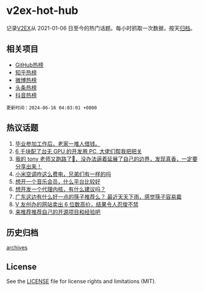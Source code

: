 # v2ex-hot-hub

 记录[V2EX](https://www.v2ex.com/)从 2021-01-06 日至今的热门话题。每小时抓取一次数据，按天[归档](archives)。
 
 ## 相关项目

- [GitHub热榜](https://github.com/it985/github-hot-hub)
- [知乎热榜](https://github.com/it985/zhihu-hot-hub)
- [微博热榜](https://github.com/it985/weibo-hot-hub)
- [头条热榜](https://github.com/it985/toutiao-hot-hub)
- [抖音热榜](https://github.com/it985/douyin-hot-hub)


 `更新时间：2024-06-16 04:03:01 +0800`

## 热议话题

1. [毕业参加工作后，老家一堆人借钱。](https://www.v2ex.com/t/1049681)
1. [6 千块配了台无 GPU 的开发用 PC, 大佬们帮我把把关](https://www.v2ex.com/t/1049688)
1. [我的 tony 老师又跑路了🤣，没办法逼着延展了自己的边界，发现真香，一定要分享出来！](https://www.v2ex.com/t/1049738)
1. [小米空调咋这么费电，兄弟们有一样的吗](https://www.v2ex.com/t/1049781)
1. [想开一个音乐会员，什么平台比较好](https://www.v2ex.com/t/1049686)
1. [想开发一个代理内核，有什么建议吗？](https://www.v2ex.com/t/1049697)
1. [广东这边有什么好一点的筷子推荐么？ 最近天天下雨，感觉筷子容易霉](https://www.v2ex.com/t/1049721)
1. [V 友创办的网站卖出 6 位数高价，结果令人忍俊不禁](https://www.v2ex.com/t/1049801)
1. [来推荐推荐自己的开源项目和经验吧](https://www.v2ex.com/t/1049702)

## 历史归档

[archives](archives)

## License

See the [LICENSE](LICENSE) file for license rights and limitations (MIT).
